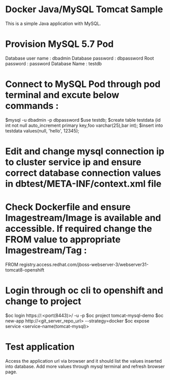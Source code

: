 # Docker Java/MySQL Tomcat Sample
This is a simple Java application with MySQL.

# Provision MySQL 5.7 Pod
Database user name : dbadmin
Database password : dbpassword
Root password : password
Database Name : testdb

# Connect to MySQL Pod through pod terminal and excute below commands :
$mysql -u dbadmin -p dbpassword
$use testdb;
$create table testdata (id int not null auto_increment primary key,foo varchar(25),bar int);
$insert into testdata values(null, 'hello', 12345);

# Edit and change mysql connection ip to cluster service ip and ensure correct database connection values in dbtest/META-INF/context.xml file
 <Resource name="jdbc/TestDB" auth="Container" type="javax.sql.DataSource"
               maxActive="100" maxIdle="30" maxWait="10000"
               username="dbadmin" password="dbpassword" driverClassName="com.mysql.jdbc.Driver"
               url="jdbc:mysql://<internal_mysql_service_ip>:3306/testdb"/>
               
# Check Dockerfile and ensure Imagestream/Image is available and accessible. If required change the FROM value to appropriate Imagestream/Tag :
FROM registry.access.redhat.com/jboss-webserver-3/webserver31-tomcat8-openshift


# Login through oc cli to openshift and change to project
$oc login https://<master-api-server-ip>:<port(8443)>/ -u <user> -p <password>
$oc project tomcat-mysql-demo <or project name where mysql pod was provisioned>
$oc new-app http://<git_server_repo_url> --strategy=docker
$oc expose service <service-name(tomcat-mysql)>
  
# Test application
Access the application url via browser and it should list the values inserted into database. Add more values through mysql terminal and refresh browser page.
